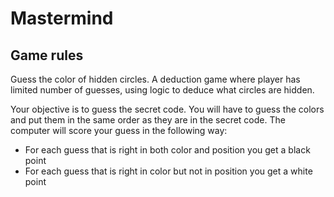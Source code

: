# Mastermind
## Game rules

Guess the color of hidden circles. A deduction game where player has limited number of guesses, using logic to deduce what circles are hidden.

Your objective is to guess the secret code. You will have to guess the colors and put them in the same order as they are in the secret code.
The computer will score your guess in the following way:
* For each guess that is right in both color and position you get a black point
* For each guess that is right in color but not in position you get a white point
